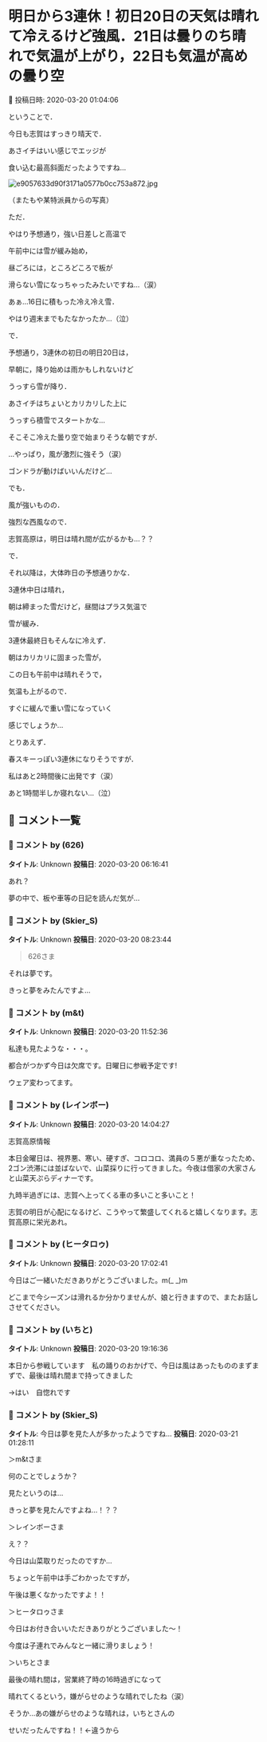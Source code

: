 # 明日から3連休！初日20日の天気は晴れて冷えるけど強風．21日は曇りのち晴れで気温が上がり，22日も気温が高めの曇り空

📅 投稿日時: 2020-03-20 01:04:06

ということで．


今日も志賀はすっきり晴天で．


あさイチはいい感じでエッジが


食い込む最高斜面だったようですね…




![e9057633d90f3171a0577b0cc753a872.jpg](images/e9057633d90f3171a0577b0cc753a872.jpg)




（またもや某特派員からの写真）





ただ．


やはり予想通り，強い日差しと高温で


午前中には雪が緩み始め，


昼ごろには，ところどころで板が


滑らない雪になっちゃったみたいですね…（涙）





あぁ…16日に積もった冷え冷え雪．


やはり週末までもたなかったか…（泣）





で．


予想通り，3連休の初日の明日20日は，


早朝に，降り始めは雨かもしれないけど


うっすら雪が降り．


あさイチはちょいとカリカリした上に


うっすら積雪でスタートかな…


そこそこ冷えた曇り空で始まりそうな朝ですが．


…やっぱり，風が激烈に強そう（涙）


ゴンドラが動けばいいんだけど…





でも．


風が強いものの．


強烈な西風なので．


志賀高原は，明日は晴れ間が広がるかも…？？





で．


それ以降は，大体昨日の予想通りかな．


3連休中日は晴れ，


朝は締まった雪だけど，昼間はプラス気温で


雪が緩み．





3連休最終日もそんなに冷えず．


朝はカリカリに固まった雪が，


この日も午前中は晴れそうで，


気温も上がるので．


すぐに緩んで重い雪になっていく


感じでしょうか…





とりあえず．


春スキーっぽい3連休になりそうですが．


私はあと2時間後に出発です（涙）


あと1時間半しか寝れない…（泣）

## 💬 コメント一覧

### 💬 コメント by (626)
**タイトル**: Unknown
**投稿日**: 2020-03-20 06:16:41

あれ？

夢の中で、板や車等の日記を読んだ気が…

### 💬 コメント by (Skier_S)
**タイトル**: Unknown
**投稿日**: 2020-03-20 08:23:44

> 626さま



それは夢です。

きっと夢をみたんですよ…

### 💬 コメント by (m&t)
**タイトル**: Unknown
**投稿日**: 2020-03-20 11:52:36

私達も見たような・・・。

都合がつかず今日は欠席です。日曜日に参戦予定です!

ウェア変わってます。

### 💬 コメント by (レインボー)
**タイトル**: Unknown
**投稿日**: 2020-03-20 14:04:27

志賀高原情報

本日金曜日は、視界悪、寒い、硬すぎ、コロコロ、満員の５悪が重なったため、2ゴン渋滞には並ばないで、山菜採りに行ってきました。今夜は借家の大家さんと山菜天ぷらディナーです。

九時半過ぎには、志賀へ上ってくる車の多いこと多いこと！

志賀の明日が心配になるけど、こうやって繁盛してくれると嬉しくなります。志賀高原に栄光あれ。

### 💬 コメント by (ヒータロゥ)
**タイトル**: Unknown
**投稿日**: 2020-03-20 17:02:41

今日はご一緒いただきありがとうございました。m(_ _)m

どこまで今シーズンは滑れるか分かりませんが、娘と行きますので、またお話しさせてください。

### 💬 コメント by (いちと)
**タイトル**: Unknown
**投稿日**: 2020-03-20 19:16:36

本日から参戦しています　私の踊りのおかげで、今日は風はあったもののまずまずで、最後は晴れ間まで持ってきました　

→はい　自惚れです

### 💬 コメント by (Skier_S)
**タイトル**: 今日は夢を見た人が多かったようですね…
**投稿日**: 2020-03-21 01:28:11

＞m&tさま

何のことでしょうか？

見たというのは…

きっと夢を見たんですよね…！？？



＞レインボーさま

え？？

今日は山菜取りだったのですか…

ちょっと午前中は手ごわかったですが，

午後は悪くなかったですよ！！



＞ヒータロゥさま

今日はお付き合いいただきありがとうございました～！

今度は子連れでみんなと一緒に滑りましょう！



＞いちとさま

最後の晴れ間は，営業終了時の16時過ぎになって

晴れてくるという，嫌がらせのような晴れでしたね（涙）

そうか…あの嫌がらせのような晴れは，いちとさんの

せいだったんですね！！←違うから

